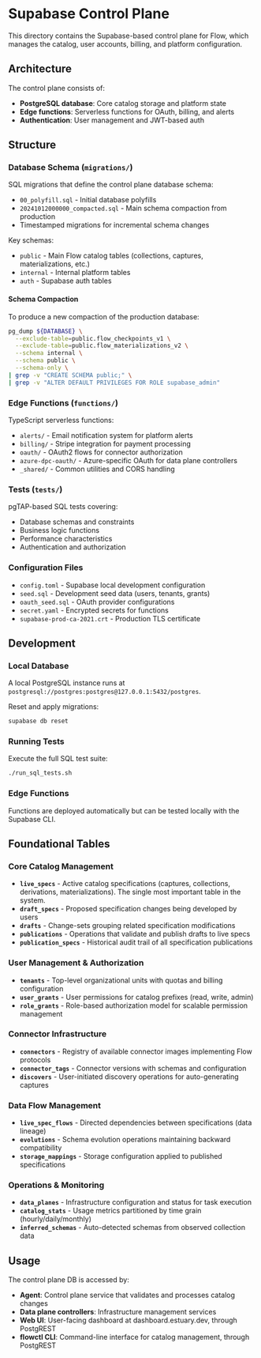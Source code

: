 # Supabase Control Plane

This directory contains the Supabase-based control plane for Flow, which manages the catalog, user accounts, billing, and platform configuration.

## Architecture

The control plane consists of:
- **PostgreSQL database**: Core catalog storage and platform state
- **Edge functions**: Serverless functions for OAuth, billing, and alerts
- **Authentication**: User management and JWT-based auth

## Structure

### Database Schema (`migrations/`)
SQL migrations that define the control plane database schema:
- `00_polyfill.sql` - Initial database polyfills
- `20241012000000_compacted.sql` - Main schema compaction from production
- Timestamped migrations for incremental schema changes

Key schemas:
- `public` - Main Flow catalog tables (collections, captures, materializations, etc.)
- `internal` - Internal platform tables
- `auth` - Supabase auth tables

#### Schema Compaction
To produce a new compaction of the production database:

```bash
pg_dump ${DATABASE} \
  --exclude-table=public.flow_checkpoints_v1 \
  --exclude-table=public.flow_materializations_v2 \
  --schema internal \
  --schema public \
  --schema-only \
| grep -v "CREATE SCHEMA public;" \
| grep -v "ALTER DEFAULT PRIVILEGES FOR ROLE supabase_admin"
```

### Edge Functions (`functions/`)
TypeScript serverless functions:
- `alerts/` - Email notification system for platform alerts
- `billing/` - Stripe integration for payment processing
- `oauth/` - OAuth2 flows for connector authorization
- `azure-dpc-oauth/` - Azure-specific OAuth for data plane controllers
- `_shared/` - Common utilities and CORS handling

### Tests (`tests/`)
pgTAP-based SQL tests covering:
- Database schemas and constraints
- Business logic functions
- Performance characteristics
- Authentication and authorization

### Configuration Files
- `config.toml` - Supabase local development configuration
- `seed.sql` - Development seed data (users, tenants, grants)
- `oauth_seed.sql` - OAuth provider configurations
- `secret.yaml` - Encrypted secrets for functions
- `supabase-prod-ca-2021.crt` - Production TLS certificate

## Development

### Local Database
A local PostgreSQL instance runs at `postgresql://postgres:postgres@127.0.0.1:5432/postgres`.

Reset and apply migrations:
```bash
supabase db reset
```

### Running Tests
Execute the full SQL test suite:
```bash
./run_sql_tests.sh
```

### Edge Functions
Functions are deployed automatically but can be tested locally with the Supabase CLI.

## Foundational Tables

### Core Catalog Management
- **`live_specs`** - Active catalog specifications (captures, collections, derivations, materializations). The single most important table in the system.
- **`draft_specs`** - Proposed specification changes being developed by users
- **`drafts`** - Change-sets grouping related specification modifications
- **`publications`** - Operations that validate and publish drafts to live specs
- **`publication_specs`** - Historical audit trail of all specification publications

### User Management & Authorization
- **`tenants`** - Top-level organizational units with quotas and billing configuration
- **`user_grants`** - User permissions for catalog prefixes (read, write, admin)
- **`role_grants`** - Role-based authorization model for scalable permission management

### Connector Infrastructure
- **`connectors`** - Registry of available connector images implementing Flow protocols
- **`connector_tags`** - Connector versions with schemas and configuration
- **`discovers`** - User-initiated discovery operations for auto-generating captures

### Data Flow Management
- **`live_spec_flows`** - Directed dependencies between specifications (data lineage)
- **`evolutions`** - Schema evolution operations maintaining backward compatibility
- **`storage_mappings`** - Storage configuration applied to published specifications

### Operations & Monitoring
- **`data_planes`** - Infrastructure configuration and status for task execution
- **`catalog_stats`** - Usage metrics partitioned by time grain (hourly/daily/monthly)
- **`inferred_schemas`** - Auto-detected schemas from observed collection data

## Usage

The control plane DB is accessed by:
- **Agent**: Control plane service that validates and processes catalog changes
- **Data plane controllers**: Infrastructure management services
- **Web UI**: User-facing dashboard at dashboard.estuary.dev, through PostgREST
- **flowctl CLI**: Command-line interface for catalog management, through PostgREST